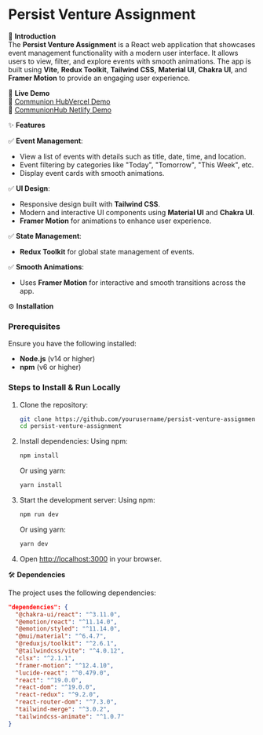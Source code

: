 # Persist Venture Assignment

🚀 **Introduction**  
The **Persist Venture Assignment** is a React web application that showcases event management functionality with a modern user interface. It allows users to view, filter, and explore events with smooth animations. The app is built using **Vite**, **Redux Toolkit**, **Tailwind CSS**, **Material UI**, **Chakra UI**, and **Framer Motion** to provide an engaging user experience.

📌 **Live Demo**  
🔗 [Communion HubVercel Demo](https://perisit-venture-react-assignment.vercel.app/)  
🔗 [CommunionHub Netlify Demo](https://persist-venture-assignment.netlify.app/)

✨ **Features**


✅ **Event Management**:
- View a list of events with details such as title, date, time, and location.
- Event filtering by categories like "Today", "Tomorrow", "This Week", etc.
- Display event cards with smooth animations.

✅ **UI Design**:
- Responsive design built with **Tailwind CSS**.
- Modern and interactive UI components using **Material UI** and **Chakra UI**.
- **Framer Motion** for animations to enhance user experience.

✅ **State Management**:
- **Redux Toolkit** for global state management of events.

✅ **Smooth Animations**:
- Uses **Framer Motion** for interactive and smooth transitions across the app.

⚙️ **Installation**

### Prerequisites
Ensure you have the following installed:
- **Node.js** (v14 or higher)
- **npm** (v6 or higher)

### Steps to Install & Run Locally

1. Clone the repository:
    ```bash
    git clone https://github.com/yourusername/persist-venture-assignment.git
    cd persist-venture-assignment
    ```

2. Install dependencies:
    Using npm:
    ```bash
    npm install
    ```
    Or using yarn:
    ```bash
    yarn install
    ```

3. Start the development server:
    Using npm:
    ```bash
    npm run dev
    ```
    Or using yarn:
    ```bash
    yarn dev
    ```

4. Open [http://localhost:3000](http://localhost:3000) in your browser.

🛠️ **Dependencies**

The project uses the following dependencies:

```json
"dependencies": {
  "@chakra-ui/react": "^3.11.0",
  "@emotion/react": "^11.14.0",
  "@emotion/styled": "^11.14.0",
  "@mui/material": "^6.4.7",
  "@reduxjs/toolkit": "^2.6.1",
  "@tailwindcss/vite": "^4.0.12",
  "clsx": "^2.1.1",
  "framer-motion": "^12.4.10",
  "lucide-react": "^0.479.0",
  "react": "^19.0.0",
  "react-dom": "^19.0.0",
  "react-redux": "^9.2.0",
  "react-router-dom": "^7.3.0",
  "tailwind-merge": "^3.0.2",
  "tailwindcss-animate": "^1.0.7"
}
